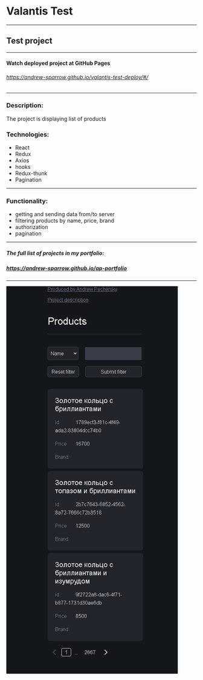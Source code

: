 # Valantis Test
---

## Test project

---

#### Watch deployed project at GitHub Pages
###### https://andrew-sparrow.github.io/valantis-test-deploy/#/

---

### Description:
The project is displaying list of products

### Technologies:
* React
* Redux
* Axios
* hooks
* Redux-thunk
* Pagination
---
### Functionality:
- getting and sending data from/to server
- filtering products by name, price, brand
- authorization
- pagination

---
##### The full list of projects in my portfolio:
##### https://andrew-sparrow.github.io/ap-portfolio
---

![Alt text](public/assets/screenshot.png?raw=true "Title")